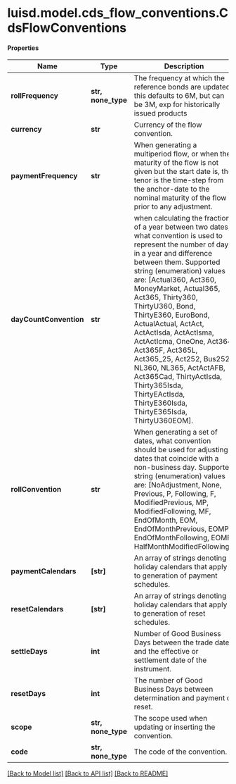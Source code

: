 # luisd.model.cds_flow_conventions.CdsFlowConventions

#### Properties
Name | Type | Description | Notes
------------ | ------------- | ------------- | -------------
**rollFrequency** | **str, none_type** | The frequency at which the reference bonds are updated, this defaults to 6M, but can be 3M, exp for historically issued products | [optional] 
**currency** | **str** | Currency of the flow convention. | 
**paymentFrequency** | **str** | When generating a multiperiod flow, or when the maturity of the flow is not given but the start date is,  the tenor is the time-step from the anchor-date to the nominal maturity of the flow prior to any adjustment. | 
**dayCountConvention** | **str** | when calculating the fraction of a year between two dates, what convention is used to represent the number of days in a year  and difference between them.  Supported string (enumeration) values are: [Actual360, Act360, MoneyMarket, Actual365, Act365, Thirty360, ThirtyU360, Bond, ThirtyE360, EuroBond, ActualActual, ActAct, ActActIsda, ActActIsma, ActActIcma, OneOne, Act364, Act365F, Act365L, Act365_25, Act252, Bus252, NL360, NL365, ActActAFB, Act365Cad, ThirtyActIsda, Thirty365Isda, ThirtyEActIsda, ThirtyE360Isda, ThirtyE365Isda, ThirtyU360EOM]. | 
**rollConvention** | **str** | When generating a set of dates, what convention should be used for adjusting dates that coincide with a non-business day.  Supported string (enumeration) values are: [NoAdjustment, None, Previous, P, Following, F, ModifiedPrevious, MP, ModifiedFollowing, MF, EndOfMonth, EOM, EndOfMonthPrevious, EOMP, EndOfMonthFollowing, EOMF, HalfMonthModifiedFollowing]. | 
**paymentCalendars** | **[str]** | An array of strings denoting holiday calendars that apply to generation of payment schedules. | 
**resetCalendars** | **[str]** | An array of strings denoting holiday calendars that apply to generation of reset schedules. | 
**settleDays** | **int** | Number of Good Business Days between the trade date and the effective or settlement date of the instrument. | 
**resetDays** | **int** | The number of Good Business Days between determination and payment of reset. | 
**scope** | **str, none_type** | The scope used when updating or inserting the convention. | [optional] 
**code** | **str, none_type** | The code of the convention. | [optional] 

[[Back to Model list]](../../README.md#documentation-for-models) [[Back to API list]](../../README.md#documentation-for-api-endpoints) [[Back to README]](../../README.md)

